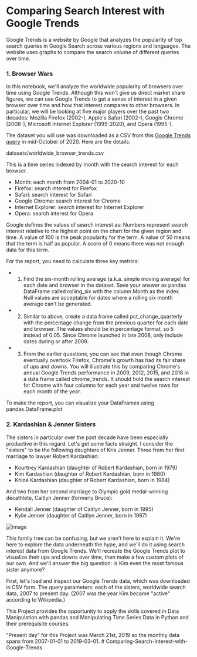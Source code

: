 # Comparing Search Interest with Google Trends
Google Trends is a website by Google that analyzes the popularity of top search queries in Google Search across various regions and languages. The website uses graphs to compare the search volume of different queries over time.

### 1. Browser Wars
In this notebook, we'll analyze the worldwide popularity of browsers over time using Google Trends. Although this won't give us direct market share figures, we can use Google Trends to get a sense of interest in a given browser over time and how that interest compares to other browsers. In particular, we will be looking at five major players over the past two decades: Mozilla Firefox (2002-), Apple's Safari (2002-), Google Chrome (2008-), Microsoft Internet Explorer (1995-2020), and Opera (1995-).

The dataset you will use was downloaded as a CSV from this [Google Trends query](https://trends.google.com/trends/explore?date=all&q=%2Fm%2F01dyhm,%2Fm%2F0168s_,%2Fm%2F04j7cyf,%2Fm%2F03xw0,%2Fm%2F01z7gs) in mid-October of 2020. Here are the details:

datasets/worldwide_browser_trends.csv

This is a time series indexed by month with the search interest for each browser.
- Month: each month from 2004-01 to 2020-10
- Firefox: search interest for Firefox
- Safari: search interest for Safari
- Google Chrome: search interest for Chrome
- Internet Explorer: search interest for Internet Explorer
- Opera: search interest for Opera

Google defines the values of search interest as: Numbers represent search interest relative to the highest point on the chart for the given region and time. A value of 100 is the peak popularity for the term. A value of 50 means that the term is half as popular. A score of 0 means there was not enough data for this term.

For the report, you need to calculate three key metrics:
- 1. Find the six-month rolling average (a.k.a. simple moving average) for each date and browser in the dataset. Save your answer as pandas DataFrame called rolling_six with the column Month as the index. Null values are acceptable for dates where a rolling six month average can't be generated.
- 2. Similar to above, create a data frame called pct_change_quarterly with the percentage change from the previous quarter for each date and browser. The values should be in percentage format, so 5 instead of 0.05. Since Chrome launched in late 2008, only include dates during or after 2009.
- 3. From the earlier questions, you can see that even though Chrome eventually overtook Firefox, Chrome's growth has had its fair share of ups and downs. You will illustrate this by comparing Chrome's annual Google Trends performance in 2009, 2012, 2015, and 2018 in a data frame called chrome_trends. It should hold the search interest for Chrome with four columns for each year and twelve rows for each month of the year.

To make the report, you can visualize your DataFrames using pandas.DataFrame.plot

### 2. Kardashian & Jenner Sisters
The sisters in particular over the past decade have been especially productive in this regard. Let's get some facts straight. I consider the "sisters" to be the following daughters of Kris Jenner. Three from her first marriage to lawyer Robert Kardashian:

- Kourtney Kardashian (daughter of Robert Kardashian, born in 1979)
- Kim Kardashian (daughter of Robert Kardashian, born in 1980)
- Khloé Kardashian (daughter of Robert Kardashian, born in 1984)

And two from her second marriage to Olympic gold medal-winning decathlete, Caitlyn Jenner (formerly Bruce):

- Kendall Jenner (daughter of Caitlyn Jenner, born in 1995)
- Kylie Jenner (daughter of Caitlyn Jenner, born in 1997)

![image](https://user-images.githubusercontent.com/98457852/187044057-a8ec5291-63e2-4853-a7ea-9695bd1343bb.png)

This family tree can be confusing, but we aren't here to explain it. We're here to explore the data underneath the hype, and we'll do it using search interest data from Google Trends. We'll recreate the Google Trends plot to visualize their ups and downs over time, then make a few custom plots of our own. And we'll answer the big question: Is Kim even the most famous sister anymore?

First, let's load and inspect our Google Trends data, which was downloaded in CSV form. The query parameters: each of the sisters, worldwide search data, 2007 to present day. (2007 was the year Kim became "active" according to Wikipedia.)

This Project provides the opportunity to apply the skills covered in Data Manipulation with pandas and Manipulating Time Series Data in Python and their prerequisite courses.

"Present day" for this Project was March 21st, 2019 so the monthly data spans from 2007-01-01 to 2019-03-01.
#   C o m p a r i n g - S e a r c h - I n t e r e s t - w i t h - G o o g l e - T r e n d s  
 